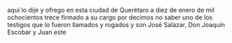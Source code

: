 aquí lo dije y ofrego en esta ciudad de Querétaro a diez de enero de mil ochocientos trece firmado a su cargo por decimos no saber uno de los testigos que lo fueron llamados y rogados y son José Salazar, Don Joaquín Escobar y Juan este